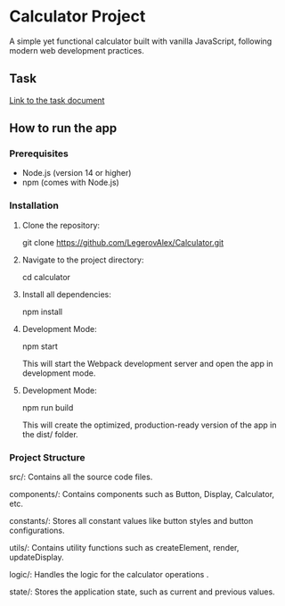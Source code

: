# Calculator Project

A simple yet functional calculator built with vanilla JavaScript, following modern web development practices.

## Task

[Link to the task document](https://docs.google.com/document/d/1zpXXeSae-BlcxPKgw3DhxZA92cspVailrPYoaXSYrW8/edit?tab=t.0)

## How to run the app

### Prerequisites

- Node.js (version 14 or higher)
- npm (comes with Node.js)

### Installation

1. Clone the repository:

   git clone https://github.com/LegerovAlex/Calculator.git

2. Navigate to the project directory:

   cd calculator

3. Install all dependencies:

   npm install

4. Development Mode:

   npm start

   This will start the Webpack development server and open the app in development mode.

5. Development Mode:

   npm run build

   This will create the optimized, production-ready version of the app in the dist/ folder.

### Project Structure

src/: Contains all the source code files.

components/: Contains components such as Button, Display, Calculator, etc.

constants/: Stores all constant values like button styles and button configurations.

utils/: Contains utility functions such as createElement, render, updateDisplay.

logic/: Handles the logic for the calculator operations .

state/: Stores the application state, such as current and previous values.
